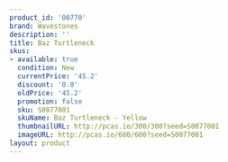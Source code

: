 ```yaml
---
product_id: '00770'
brand: Wavestones
description: ''
title: Baz Turtleneck
skus:
- available: true
  condition: New
  currentPrice: '45.2'
  discount: '0.0'
  oldPrice: '45.2'
  promotion: false
  sku: S0077001
  skuName: Baz Turtleneck - Yellow
  thumbnailURL: http://pcas.io/300/300?seed=S0077001
  imageURL: http://pcas.io/600/600?seed=S0077001
layout: product
---
```

